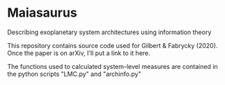 # Maiasaurus
Describing exoplanetary system architectures using information theory

This repository contains source code used for Gilbert & Fabrycky (2020). Once the paper is on arXiv, I'll put a link to it here.

The functions used to calculated system-level measures are contained in the python scripts "LMC.py" and "archinfo.py"
